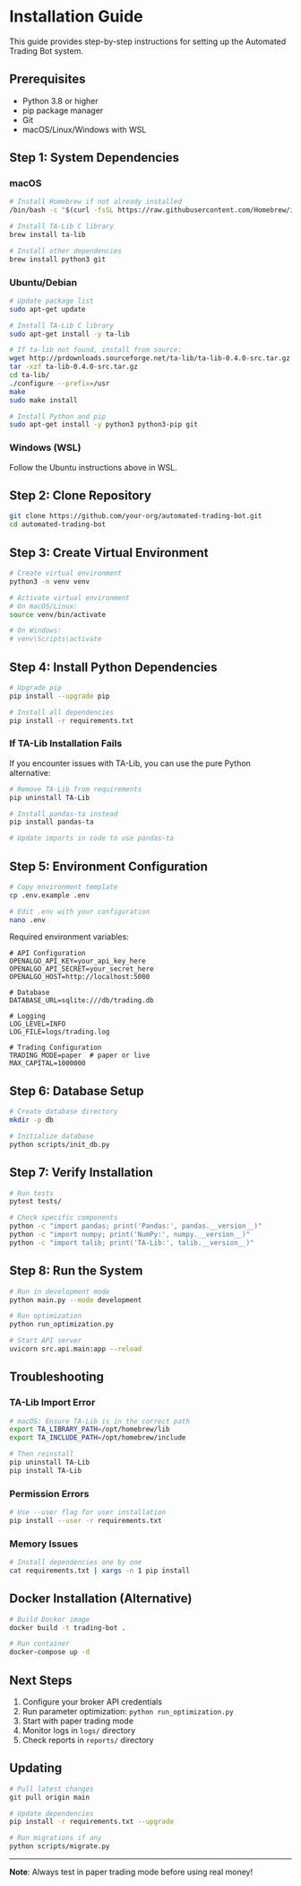 # Installation Guide

This guide provides step-by-step instructions for setting up the Automated Trading Bot system.

## Prerequisites

- Python 3.8 or higher
- pip package manager
- Git
- macOS/Linux/Windows with WSL

## Step 1: System Dependencies

### macOS
```bash
# Install Homebrew if not already installed
/bin/bash -c "$(curl -fsSL https://raw.githubusercontent.com/Homebrew/install/HEAD/install.sh)"

# Install TA-Lib C library
brew install ta-lib

# Install other dependencies
brew install python3 git
```

### Ubuntu/Debian
```bash
# Update package list
sudo apt-get update

# Install TA-Lib C library
sudo apt-get install -y ta-lib

# If ta-lib not found, install from source:
wget http://prdownloads.sourceforge.net/ta-lib/ta-lib-0.4.0-src.tar.gz
tar -xzf ta-lib-0.4.0-src.tar.gz
cd ta-lib/
./configure --prefix=/usr
make
sudo make install

# Install Python and pip
sudo apt-get install -y python3 python3-pip git
```

### Windows (WSL)
Follow the Ubuntu instructions above in WSL.

## Step 2: Clone Repository

```bash
git clone https://github.com/your-org/automated-trading-bot.git
cd automated-trading-bot
```

## Step 3: Create Virtual Environment

```bash
# Create virtual environment
python3 -m venv venv

# Activate virtual environment
# On macOS/Linux:
source venv/bin/activate

# On Windows:
# venv\Scripts\activate
```

## Step 4: Install Python Dependencies

```bash
# Upgrade pip
pip install --upgrade pip

# Install all dependencies
pip install -r requirements.txt
```

### If TA-Lib Installation Fails

If you encounter issues with TA-Lib, you can use the pure Python alternative:

```bash
# Remove TA-Lib from requirements
pip uninstall TA-Lib

# Install pandas-ta instead
pip install pandas-ta

# Update imports in code to use pandas-ta
```

## Step 5: Environment Configuration

```bash
# Copy environment template
cp .env.example .env

# Edit .env with your configuration
nano .env
```

Required environment variables:
```env
# API Configuration
OPENALGO_API_KEY=your_api_key_here
OPENALGO_API_SECRET=your_secret_here
OPENALGO_HOST=http://localhost:5000

# Database
DATABASE_URL=sqlite:///db/trading.db

# Logging
LOG_LEVEL=INFO
LOG_FILE=logs/trading.log

# Trading Configuration
TRADING_MODE=paper  # paper or live
MAX_CAPITAL=1000000
```

## Step 6: Database Setup

```bash
# Create database directory
mkdir -p db

# Initialize database
python scripts/init_db.py
```

## Step 7: Verify Installation

```bash
# Run tests
pytest tests/

# Check specific components
python -c "import pandas; print('Pandas:', pandas.__version__)"
python -c "import numpy; print('NumPy:', numpy.__version__)"
python -c "import talib; print('TA-Lib:', talib.__version__)"
```

## Step 8: Run the System

```bash
# Run in development mode
python main.py --mode development

# Run optimization
python run_optimization.py

# Start API server
uvicorn src.api.main:app --reload
```

## Troubleshooting

### TA-Lib Import Error
```bash
# macOS: Ensure TA-Lib is in the correct path
export TA_LIBRARY_PATH=/opt/homebrew/lib
export TA_INCLUDE_PATH=/opt/homebrew/include

# Then reinstall
pip uninstall TA-Lib
pip install TA-Lib
```

### Permission Errors
```bash
# Use --user flag for user installation
pip install --user -r requirements.txt
```

### Memory Issues
```bash
# Install dependencies one by one
cat requirements.txt | xargs -n 1 pip install
```

## Docker Installation (Alternative)

```bash
# Build Docker image
docker build -t trading-bot .

# Run container
docker-compose up -d
```

## Next Steps

1. Configure your broker API credentials
2. Run parameter optimization: `python run_optimization.py`
3. Start with paper trading mode
4. Monitor logs in `logs/` directory
5. Check reports in `reports/` directory

## Updating

```bash
# Pull latest changes
git pull origin main

# Update dependencies
pip install -r requirements.txt --upgrade

# Run migrations if any
python scripts/migrate.py
```

---

**Note**: Always test in paper trading mode before using real money!